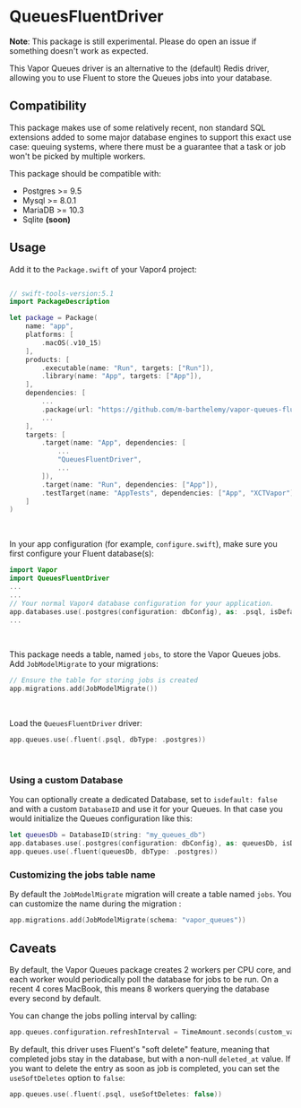 # QueuesFluentDriver

**Note**: This package is still experimental. Please do open an issue if something doesn't work as expected. 



This Vapor Queues driver is an alternative to the (default) Redis driver, allowing you to use Fluent to store the Queues jobs into your database.


## Compatibility

This package makes use of some relatively recent, non standard SQL extensions added to some major database engines to support this exact use case: queuing systems, where there must be a guarantee that a task or job won't be picked by multiple workers.

This package should be compatible with:

- Postgres >= 9.5
- Mysql >= 8.0.1
- MariaDB >= 10.3
- Sqlite **(soon)**


## Usage


Add it to the  `Package.swift`  of your Vapor4 project: 

```swift

// swift-tools-version:5.1
import PackageDescription

let package = Package(
    name: "app",
    platforms: [
        .macOS(.v10_15)
    ],
    products: [
        .executable(name: "Run", targets: ["Run"]),
        .library(name: "App", targets: ["App"]),
    ],
    dependencies: [
        ...
        .package(url: "https://github.com/m-barthelemy/vapor-queues-fluent-driver.git", from: "0.1.2"),
        ...
    ],
    targets: [
        .target(name: "App", dependencies: [
            ...
            "QueuesFluentDriver",
            ...
        ]),
        .target(name: "Run", dependencies: ["App"]),
        .testTarget(name: "AppTests", dependencies: ["App", "XCTVapor"])
    ]
)

```

&nbsp;

In your app configuration (for example, `configure.swift`), make sure you first configure your Fluent database(s):
```swift
import Vapor
import QueuesFluentDriver
...
...
// Your normal Vapor4 database configuration for your application.
app.databases.use(.postgres(configuration: dbConfig), as: .psql, isDefault: true)
...
```

&nbsp;

This package needs a table, named `jobs`, to store the Vapor Queues jobs. Add `JobModelMigrate` to your migrations:
```swift
// Ensure the table for storing jobs is created
app.migrations.add(JobModelMigrate())
```    
    
&nbsp;

Load the `QueuesFluentDriver` driver:
```swift    
app.queues.use(.fluent(.psql, dbType: .postgres))
```


&nbsp;

### Using a custom Database 
You can optionally create a dedicated Database, set to `isdefault: false` and with a custom `DatabaseID` and use it for your Queues.
In that case you would initialize the Queues configuration like this:

```swift
let queuesDb = DatabaseID(string: "my_queues_db")
app.databases.use(.postgres(configuration: dbConfig), as: queuesDb, isDefault: false)
app.queues.use(.fluent(queuesDb, dbType: .postgres))
```

### Customizing the jobs table name
By default the `JobModelMigrate` migration will create a table named `jobs`. You can customize the name during the migration :
```swift
app.migrations.add(JobModelMigrate(schema: "vapor_queues"))
```

## Caveats

By default, the Vapor Queues package creates 2 workers per CPU core, and each worker would periodically poll the database for jobs to be run.
On a recent 4 cores MacBook, this means 8 workers querying the database every second by default.

You can change the jobs polling interval by calling:

```swift
app.queues.configuration.refreshInterval = TimeAmount.seconds(custom_value)
```


By default, this driver uses Fluent's "soft delete" feature, meaning that completed jobs stay in the database, but with a non-null `deleted_at` value.
If you want to delete the entry as soon as job is completed, you can set the `useSoftDeletes` option to `false`:

```swift
app.queues.use(.fluent(.psql, useSoftDeletes: false))
```

